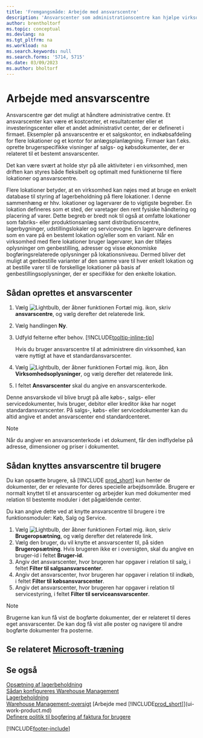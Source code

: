```yaml
---
title: 'Fremgangsmåde: Arbejde med ansvarscentre'
description: 'Ansvarscenter som administrationscentre kan hjælpe virksomheder med brugerspecifikke visninger af salgs- og købsdokumenter, der er relateret til et bestemt ansvarscenter.'
author: brentholtorf
ms.topic: conceptual
ms.devlang: na
ms.tgt_pltfrm: na
ms.workload: na
ms.search.keywords: null
ms.search.forms: '5714, 5715'
ms.date: 03/09/2023
ms.author: bholtorf
---
```

# <a name="work-with-responsibility-centers" />Arbejde med ansvarscentre

Ansvarscentre gør det muligt at håndtere administrative centre. Et ansvarscenter kan være et kostcenter, et resultatcenter eller et investeringscenter eller et andet administrativt center, der er defineret i firmaet. Eksempler på ansvarscentre er et salgskontor, en indkøbsafdeling for flere lokationer og et kontor for anlægsplanlægning. Firmaer kan f.eks. oprette brugerspecifikke visninger af salgs- og købsdokumenter, der er relateret til et bestemt ansvarscenter.  

Det kan være svært at holde styr på alle aktiviteter i en virksomhed, men driften kan styres både fleksibelt og optimalt med funktionerne til flere lokationer og ansvarscentre.

Flere lokationer betyder, at en virksomhed kan nøjes med at bruge en enkelt database til styring af lagerbeholdning på flere lokationer. I denne sammenhæng er hhv. lokationer og lagervarer de to vigtigste begreber. En lokation defineres som et sted, der varetager den rent fysiske håndtering og placering af varer. Dette begreb er bredt nok til også at omfatte lokationer som fabriks- eller produktionsanlæg samt distributionscentre, lagerbygninger, udstillingslokaler og servicevogne. En lagervare defineres som en vare på en bestemt lokation og/eller som en variant. Når en virksomhed med flere lokationer bruger lagervarer, kan der tilføjes oplysninger om genbestilling, adresser og visse økonomiske bogføringsrelaterede oplysninger på lokationsniveau. Dermed bliver det muligt at genbestille varianter af den samme vare til hver enkelt lokation og at bestille varer til de forskellige lokationer på basis af genbestillingsoplysninger, der er specifikke for den enkelte lokation.  

## <a name="to-set-up-a-responsibility-center" />Sådan oprettes et ansvarscenter

1. Vælg ![Lightbulb, der åbner funktionen Fortæl mig.](media/ui-search/search_small.png "Fortæl mig, hvad du vil foretage dig") ikon, skriv **ansvarscentre**, og vælg derefter det relaterede link.  
2. Vælg handlingen **Ny**.  
3. Udfyld felterne efter behov. [!INCLUDE[tooltip-inline-tip](includes/tooltip-inline-tip_md.md)]  

    Hvis du bruger ansvarscentre til at administrere din virksomhed, kan være nyttigt at have et standardansvarscenter.
4. Vælg ![Lightbulb, der åbner funktionen Fortæl mig.](media/ui-search/search_small.png "Fortæl mig, hvad du vil foretage dig") ikon, åbn **Virksomhedsoplysninger**, og vælg derefter det relaterede link.
5. I feltet **Ansvarscenter** skal du angive en ansvarscenterkode.

Denne ansvarskode vil blive brugt på alle købs-, salgs- eller servicedokumenter, hvis bruger, debitor eller kreditor ikke har noget standardansvarscenter. På salgs-, købs- eller servicedokumenter kan du altid angive et andet ansvarscenter end standardcenteret.

> [!NOTE]  
> Når du angiver en ansvarscenterkode i et dokument, får den indflydelse på adresse, dimensioner og priser i dokumentet.  

## <a name="to-assign-responsibility-centers-to-users" />Sådan knyttes ansvarscentre til brugere

Du kan opsætte brugere, så [!INCLUDE [prod_short](includes/prod_short.md)] kun henter de dokumenter, der er relevante for deres specielle arbejdsområde. Brugere er normalt knyttet til et ansvarscenter og arbejder kun med dokumenter med relation til bestemte moduler i det pågældende center.  

Du kan angive dette ved at knytte ansvarscentre til brugere i tre funktionsmoduler: Køb, Salg og Service.  

1. Vælg ![Lightbulb, der åbner funktionen Fortæl mig.](media/ui-search/search_small.png "Fortæl mig, hvad du vil foretage dig") ikon, skriv **Brugeropsætning**, og vælg derefter det relaterede link.  
2. Vælg den bruger, du vil knytte et ansvarscenter til, på siden **Brugeropsætning**. Hvis brugeren ikke er i oversigten, skal du angive en bruger-id i feltet **Bruger-id**.  
3. Angiv det ansvarscenter, hvor brugeren har opgaver i relation til salg, i feltet **Filter til salgsansvarscenter**.  
4. Angiv det ansvarscenter, hvor brugeren har opgaver i relation til indkøb, i feltet **Filter til købsansvarscenter**.  
5. Angiv det ansvarscenter, hvor brugeren har opgaver i relation til servicestyring, i feltet **Filter til serviceansvarscenter**.  

> [!NOTE]  
> Brugerne kan kun få vist de bogførte dokumenter, der er relateret til deres eget ansvarscenter. De kan dog få vist alle poster og navigere til andre bogførte dokumenter fra posterne.

## <a name="see-related-microsoft-training" />Se relateret [Microsoft-træning](/training/modules/set-up-responsibility-centers/)

## <a name="see-also" />Se også

[Opsætning af lagerbeholdning](inventory-setup-inventory.md)  
[Sådan konfigureres Warehouse Management](warehouse-setup-warehouse.md)  
[Lagerbeholdning](inventory-manage-inventory.md)  
[Warehouse Management-oversigt](design-details-warehouse-management.md)
[Arbejde med [!INCLUDE[prod_short](includes/prod_short.md)]](ui-work-product.md)  
[Definere politik til bogføring af faktura for brugere](admin-setup-invoice-posting-policy.md)

[!INCLUDE[footer-include](includes/footer-banner.md)]
